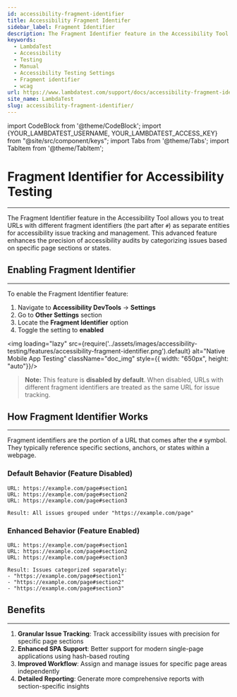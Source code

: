 ```yaml
---
id: accessibility-fragment-identifier
title: Accessibility Fragment Identifer
sidebar_label: Fragment Identifier
description: The Fragment Identifier feature in the Accessibility Tool allows you to treat URLs with different fragment identifiers.
keywords:
  - LambdaTest
  - Accessibility
  - Testing
  - Manual
  - Accessibility Testing Settings
  - Fragment identifier
  - wcag
url: https://www.lambdatest.com/support/docs/accessibility-fragment-identifier/
site_name: LambdaTest
slug: accessibility-fragment-identifier/
---
```


import CodeBlock from '@theme/CodeBlock';
import {YOUR_LAMBDATEST_USERNAME, YOUR_LAMBDATEST_ACCESS_KEY} from "@site/src/component/keys";
import Tabs from '@theme/Tabs';
import TabItem from '@theme/TabItem';

<script type="application/ld+json"
      dangerouslySetInnerHTML={{ __html: JSON.stringify({
       "@context": "https://schema.org",
        "@type": "BreadcrumbList",
        "itemListElement": [{
          "@type": "ListItem",
          "position": 1,
          "name": "Home",
          "item": "https://www.lambdatest.com"
        },{
          "@type": "ListItem",
          "position": 2,
          "name": "Support",
          "item": "https://www.lambdatest.com/support/docs/"
        },{
          "@type": "ListItem",
          "position": 3,
          "name": "Accessibility Android Test",
          "item": "https://www.lambdatest.com/support/docs/accessibility-android-test/"
        }]
      })
    }}
></script>

# Fragment Identifier for Accessibility Testing

---

The Fragment Identifier feature in the Accessibility Tool allows you to treat URLs with different fragment identifiers (the part after `#`) as separate entities for accessibility issue tracking and management. This advanced feature enhances the precision of accessibility audits by categorizing issues based on specific page sections or states.

## Enabling Fragment Identifier

---

To enable the Fragment Identifier feature:

1. Navigate to **Accessibility DevTools** → **Settings**
2. Go to **Other Settings** section
3. Locate the **Fragment Identifier** option
4. Toggle the setting to **enabled**

<img loading="lazy" src={require('../assets/images/accessibility-testing/features/accessibility-fragment-identifier.png').default} alt="Native Mobile App Testing" className="doc_img" style={{ width: "650px", height: "auto"}}/>

> **Note:** This feature is **disabled by default**. When disabled, URLs with different fragment identifiers are treated as the same URL for issue tracking.

## How Fragment Identifier Works

---

Fragment identifiers are the portion of a URL that comes after the `#` symbol. They typically reference specific sections, anchors, or states within a webpage.

### Default Behavior (Feature Disabled)

```
URL: https://example.com/page#section1
URL: https://example.com/page#section2
URL: https://example.com/page#section3

Result: All issues grouped under "https://example.com/page"
```

### Enhanced Behavior (Feature Enabled)

```
URL: https://example.com/page#section1
URL: https://example.com/page#section2
URL: https://example.com/page#section3

Result: Issues categorized separately:
- "https://example.com/page#section1"
- "https://example.com/page#section2"
- "https://example.com/page#section3"
```

## Benefits

---

1. **Granular Issue Tracking**: Track accessibility issues with precision for specific page sections
2. **Enhanced SPA Support**: Better support for modern single-page applications using hash-based routing
3. **Improved Workflow**: Assign and manage issues for specific page areas independently
4. **Detailed Reporting**: Generate more comprehensive reports with section-specific insights


